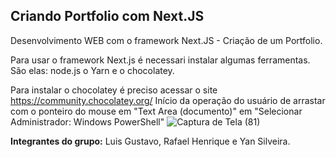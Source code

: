 ## Criando Portfolio com Next.JS

Desenvolvimento WEB com o framework Next.JS - Criação de um Portfolio.

Para usar o framework Next.js é necessari instalar algumas ferramentas.
São elas: node.js o Yarn e o chocolatey.

Para instalar o chocolatey é preciso acessar o site 
https://community.chocolatey.org/
Início da operação do usuário de arrastar com o ponteiro do mouse em "Text Area (documento)" em "Selecionar Administrador: Windows PowerShell"
![Captura de Tela (81)](https://user-images.githubusercontent.com/88038755/161451759-9c50cd11-ad4e-4657-8763-ce4e6ade5d57.png)


**Integrantes do grupo:** Luis Gustavo, Rafael Henrique e Yan Silveira.
